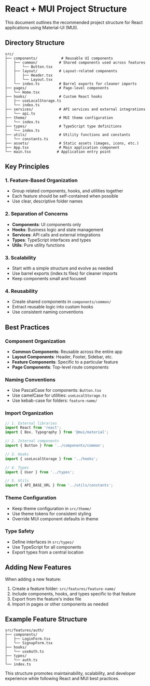 # React + MUI Project Structure

This document outlines the recommended project structure for React applications using Material-UI (MUI).

## Directory Structure

```
src/
├── components/           # Reusable UI components
│   ├── common/          # Shared components used across features
│   │   └── Button.tsx
│   ├── layout/          # Layout-related components
│   │   ├── Header.tsx
│   │   └── Layout.tsx
│   └── index.ts         # Barrel exports for cleaner imports
├── pages/               # Page-level components
│   └── Home.tsx
├── hooks/               # Custom React hooks
│   ├── useLocalStorage.ts
│   └── index.ts
├── services/            # API services and external integrations
│   └── api.ts
├── theme/               # MUI theme configuration
│   └── index.ts
├── types/               # TypeScript type definitions
│   └── index.ts
├── utils/               # Utility functions and constants
│   └── constants.ts
├── assets/              # Static assets (images, icons, etc.)
├── App.tsx              # Main application component
└── main.tsx            # Application entry point
```

## Key Principles

### 1. Feature-Based Organization
- Group related components, hooks, and utilities together
- Each feature should be self-contained when possible
- Use clear, descriptive folder names

### 2. Separation of Concerns
- **Components**: UI components only
- **Hooks**: Business logic and state management
- **Services**: API calls and external integrations
- **Types**: TypeScript interfaces and types
- **Utils**: Pure utility functions

### 3. Scalability
- Start with a simple structure and evolve as needed
- Use barrel exports (index.ts files) for cleaner imports
- Keep components small and focused

### 4. Reusability
- Create shared components in `components/common/`
- Extract reusable logic into custom hooks
- Use consistent naming conventions

## Best Practices

### Component Organization
- **Common Components**: Reusable across the entire app
- **Layout Components**: Header, Footer, Sidebar, etc.
- **Feature Components**: Specific to a particular feature
- **Page Components**: Top-level route components

### Naming Conventions
- Use PascalCase for components: `Button.tsx`
- Use camelCase for utilities: `useLocalStorage.ts`
- Use kebab-case for folders: `feature-name/`

### Import Organization
```typescript
// 1. External libraries
import React from 'react';
import { Box, Typography } from '@mui/material';

// 2. Internal components
import { Button } from '../components/common';

// 3. Hooks
import { useLocalStorage } from '../hooks';

// 4. Types
import { User } from '../types';

// 5. Utils
import { API_BASE_URL } from '../utils/constants';
```

### Theme Configuration
- Keep theme configuration in `src/theme/`
- Use theme tokens for consistent styling
- Override MUI component defaults in theme

### Type Safety
- Define interfaces in `src/types/`
- Use TypeScript for all components
- Export types from a central location

## Adding New Features

When adding a new feature:

1. Create a feature folder: `src/features/feature-name/`
2. Include components, hooks, and types specific to that feature
3. Export from the feature's index file
4. Import in pages or other components as needed

## Example Feature Structure
```
src/features/auth/
├── components/
│   ├── LoginForm.tsx
│   └── SignupForm.tsx
├── hooks/
│   └── useAuth.ts
├── types/
│   └── auth.ts
└── index.ts
```

This structure promotes maintainability, scalability, and developer experience while following React and MUI best practices. 